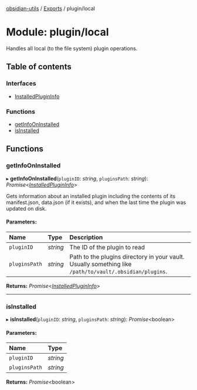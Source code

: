 [obsidian-utils](../README.md) / [Exports](../modules.md) / plugin/local

# Module: plugin/local

Handles all local (to the file system) plugin operations.

## Table of contents

### Interfaces

- [InstalledPluginInfo](../interfaces/plugin_local.installedplugininfo.md)

### Functions

- [getInfoOnInstalled](plugin_local.md#getinfooninstalled)
- [isInstalled](plugin_local.md#isinstalled)

## Functions

### getInfoOnInstalled

▸ **getInfoOnInstalled**(`pluginID`: *string*, `pluginsPath`: *string*): *Promise*<[*InstalledPluginInfo*](../interfaces/plugin_local.installedplugininfo.md)\>

Gets information about an installed plugin including the contents of
its manifest.json, data.json (if it exists), and when the last time the
plugin was updated on disk.

#### Parameters:

Name | Type | Description |
:------ | :------ | :------ |
`pluginID` | *string* | The ID of the plugin to read    |
`pluginsPath` | *string* | Path to the plugins directory in your vault. Usually something like `/path/to/vault/.obsidian/plugins`.   |

**Returns:** *Promise*<[*InstalledPluginInfo*](../interfaces/plugin_local.installedplugininfo.md)\>

___

### isInstalled

▸ **isInstalled**(`pluginID`: *string*, `pluginsPath`: *string*): *Promise*<boolean\>

#### Parameters:

Name | Type |
:------ | :------ |
`pluginID` | *string* |
`pluginsPath` | *string* |

**Returns:** *Promise*<boolean\>
